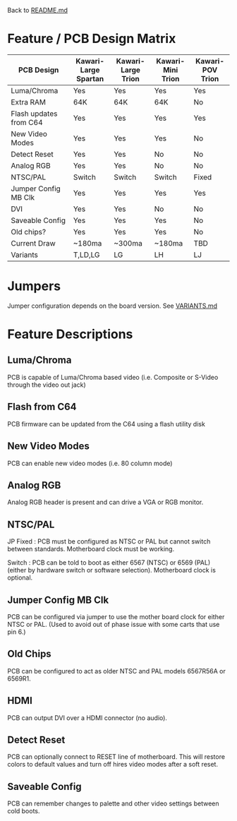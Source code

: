 Back to [README.md](../README.md)

# Feature / PCB Design Matrix

PCB Design             |Kawari-Large<br>Spartan|Kawari-Large<br>Trion|Kawari-Mini<br>Trion|Kawari-POV<br>Trion|
-----------------------|------------|------|------------|----------|
Luma/Chroma            |Yes         |Yes   |Yes         |Yes       |
Extra RAM              |64K         |64K   |64K         |No        |
Flash updates from C64 |Yes         |Yes   |Yes         |Yes       |
New Video Modes        |Yes         |Yes   |Yes         |No        |
Detect Reset           |Yes         |Yes   |No          |No        |
Analog RGB             |Yes         |Yes   |No          |No        |
NTSC/PAL               |Switch      |Switch|Switch      |Fixed     |
Jumper Config MB Clk   |Yes         |Yes   |Yes         |Yes       |
DVI                    |Yes         |Yes   |No          |No        |
Saveable Config        |Yes         |Yes   |Yes         |No        |
Old chips?             |Yes         |Yes   |Yes         |No        |
Current Draw           |~180ma      |~300ma|~180ma      |TBD       |
Variants               |T,LD,LG     |LG    |LH          |LJ        |

# Jumpers

Jumper configuration depends on the board version.  See [VARIANTS.md](VARIANTS.md)

# Feature Descriptions

## Luma/Chroma 
PCB is capable of Luma/Chroma based video (i.e. Composite or S-Video through the video out jack)

## Flash from C64
PCB firmware can be updated from the C64 using a flash utility disk

## New Video Modes
PCB can enable new video modes (i.e. 80 column mode)

## Analog RGB
Analog RGB header is present and can drive a VGA or RGB monitor.

## NTSC/PAL
JP Fixed : PCB must be configured as NTSC or PAL but cannot switch between standards. Motherboard clock must be working.

Switch : PCB can be told to boot as either 6567 (NTSC) or 6569 (PAL) (either by hardware switch or software selection). Motherboard clock is optional.

## Jumper Config MB Clk
PCB can be configured via jumper to use the mother board clock for either NTSC or PAL. (Used to avoid out of phase issue with some carts that use pin 6.)

## Old Chips
PCB can be configured to act as older NTSC and PAL models 6567R56A or 6569R1.

## HDMI
PCB can output DVI over a HDMI connector (no audio).

## Detect Reset
PCB can optionally connect to RESET line of motherboard.  This will restore colors to default values and turn off hires video modes after a soft reset.

## Saveable Config
PCB can remember changes to palette and other video settings between cold boots.
